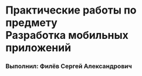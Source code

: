 <h1>Практические работы по предмету<br>
Разработка мобильных приложений</h1>
<h3>Выполнил: Филёв Сергей Александрович</h3>
